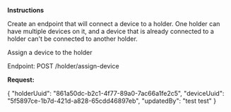 
**Instructions**

Create an endpoint that will connect a device to a holder. One holder can have multiple devices on it, and a device that is already connected to a holder can't be connected to another holder.

Assign a device to the holder

Endpoint: POST /holder/assign-device

**Request:**

{
    "holderUuid": "861a50dc-b2c1-4f77-89a0-7ac66a1fe2c5",
    "deviceUuid": "5f5897ce-1b7d-421d-a828-65cdd46897eb",
    "updatedBy": "test test"
}
